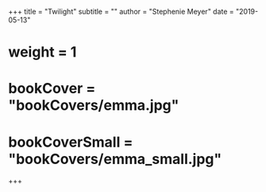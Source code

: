 +++
title = "Twilight"
subtitle = ""
author = "Stephenie Meyer"
date = "2019-05-13"
# weight = 1
# bookCover = "bookCovers/emma.jpg"
# bookCoverSmall = "bookCovers/emma_small.jpg"
+++